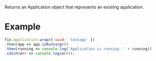 Returns an Application object that represents an existing application.
# Example
```js
fin.Application.wrap({ uuid: 'testapp' })
.then(app => app.isRunning())
.then(running => console.log('Application is running: ' + running))
.catch(err => console.log(err));
```
